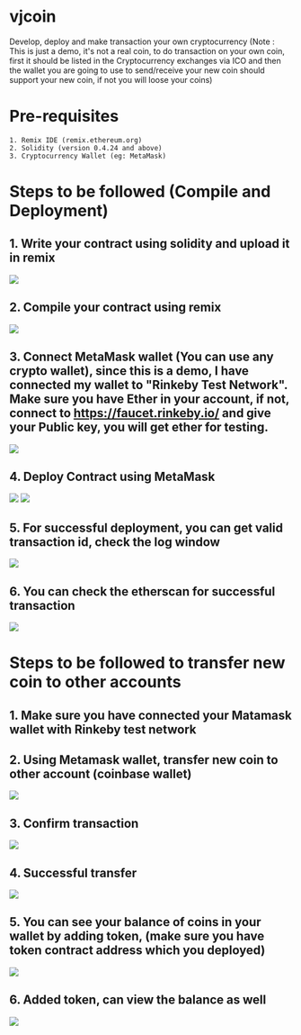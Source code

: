 # vjcoin
Develop, deploy and make transaction your own cryptocurrency (Note : This is just a demo, it's not a real coin, to do transaction on your own coin, first it should be listed in the Cryptocurrency exchanges via ICO and then the wallet you are going to use to send/receive your new coin should support your new coin, if not you will loose your coins)

# Pre-requisites
    1. Remix IDE (remix.ethereum.org)
    2. Solidity (version 0.4.24 and above)
    3. Cryptocurrency Wallet (eg: MetaMask)

# Steps to be followed (Compile and Deployment)
   ## 1. Write your contract using solidity and upload it in remix 
![ ](/images/upload%20contract.png)
    
   ## 2. Compile your contract using remix
![ ](/images/compile%20contract.png)

   ##  3. Connect MetaMask wallet (You can use any crypto wallet), since this is a demo, I have connected my wallet to "Rinkeby Test Network". Make sure you have Ether in your account, if not, connect to https://faucet.rinkeby.io/ and give your Public key, you will get ether for testing.
![ ](/images/connect%20metamask.png)

   ## 4. Deploy Contract using MetaMask
![ ](/images/deploy%20contract.png)
![ ](/images/deploy%20contract%20using%20metamask.png)

   ## 5. For successful deployment, you can get valid transaction id, check the log window
![ ](/images/successful%20deployment.png)

   ## 6. You can check the etherscan for successful transaction
![ ](/images/check%20with%20etherscan.png)

# Steps to be followed to transfer new coin to other accounts
   ## 1. Make sure you have connected your Matamask wallet with Rinkeby test network
   ## 2. Using Metamask wallet, transfer new coin to other account (coinbase wallet)
![ ](/images/transfer%20coin%20to%20coinbase.png)
   ## 3. Confirm transaction
![ ](/images/transfer%20coin%20confirm.png)
   ## 4. Successful transfer 
![ ](/images/successful%20transfer.png)
   ## 5. You can see your balance of coins in your wallet by adding token, (make sure you have token contract address which you deployed)
![ ](/images/Add%20new%20token%20to%20metamask.png)
   ## 6. Added token, can view the balance as well
![ ](/images/Added%20Token.png)

